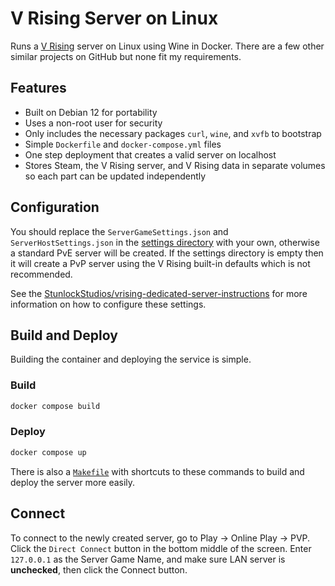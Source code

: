 # V Rising Server on Linux

Runs a [V Rising](https://playvrising.com/) server on Linux using Wine in
Docker. There are a few other similar projects on GitHub but none fit my
requirements.

## Features

* Built on Debian 12 for portability
* Uses a non-root user for security
* Only includes the necessary packages `curl`, `wine`, and `xvfb` to bootstrap
* Simple `Dockerfile` and `docker-compose.yml` files
* One step deployment that creates a valid server on localhost
* Stores Steam, the V Rising server, and V Rising data in separate volumes so
each part can be updated independently

## Configuration

You should replace the `ServerGameSettings.json` and `ServerHostSettings.json`
in the [settings directory](settings) with your own, otherwise a standard PvE
server will be created. If the settings directory is empty then it will create a
PvP server using the V Rising built-in defaults which is not recommended.

See the [StunlockStudios/vrising-dedicated-server-instructions](https://github.com/StunlockStudios/vrising-dedicated-server-instructions)
for more information on how to configure these settings.

## Build and Deploy

Building the container and deploying the service is simple.

### Build

```sh
docker compose build
```

### Deploy

```sh
docker compose up
```

There is also a [`Makefile`](Makefile) with shortcuts to these commands to build
and deploy the server more easily.

## Connect

To connect to the newly created server, go to Play -> Online Play -> PVP. Click
the `Direct Connect` button in the bottom middle of the screen. Enter `127.0.0.1`
as the Server Game Name, and make sure LAN server is **unchecked**, then click
the Connect button.
